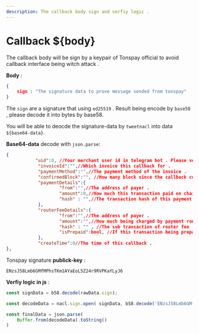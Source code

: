 ```yaml
---
description: The callback body sign and verfiy logic .
---
```


# Callback ${body}

The callback body will be sign by a keypair of Tonspay official to avoid callback interface being witch attack .

**Body** :

```json
{
    sign : "The signature data to prove message sended from tonspay"
}
```

The `sign` are a signature that using `ed25519` . Result being encode by `base58` , please decode it into bytes by base58.

You will be able to deocde the signature-data by `tweetnacl` into data `${base64-data}`.

**Base64-data** decode with `json.parse`:

```json
{
           "uid":0, //Your merchant user id in telegram bot . Please verfiy if it is your callback.
            "invoiceId":"",//Which invoice this callback for . 
            "paymentMethod":"",//The payment method of the invoice . 
            "confirmedBlock":"", //How many block since the callback confirm . 
            "paymentDetails":{
                    "from":"",//The address of payer . 
                    "amount":0,//How much this transaction paid on chain .
                    "hash" : "",//The transaction hash of this payment . 
            },
            "routerFeeDetails":{
                    "from":"",//The address of payer . 
                    "amount":"",//How much being charged by payment router .
                    "hash" : "" , //The sub transaction of router fee .
                    "isPrepaid":bool, //If this transaction being prepaird by merchant by Token . 
            },
            "createTime":0//The time of this callback .
},
```

Tonspay signature **publick-key** :

```
ENzsJ58Lmb6GMfMPhsTKm1AYaEoL5Z24r9RVPKaYLyJ6
```

**Verfiy logic in js** :

```javascript
const signData = b58.decode(rawData.sign);

const decodeData = nacl.sign.open( signData, b58.decode('ENzsJ58Lmb6GMfMPhsTKm1AYaEoL5Z24r9RVPKaYLyJ6'))

const finalData = json.parse(
    Buffer.from(decodeData).toString()
)
```
